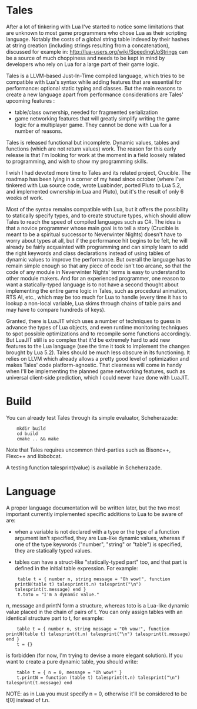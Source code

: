Tales
======

After a lot of tinkering with Lua I've started to notice some limitations that are unknown to most game programmers who chose Lua as their scripting language. Notably the costs of a global string table indexed by their hashes at string creation (including strings resulting from a concatenation), discussed for example in:
        http://lua-users.org/wiki/SpeedingUpStrings
can be a source of much choppiness and needs to be kept in mind by developers who rely on Lua for a large part of their game logic.

Tales is a LLVM-based Just-In-Time compiled language, which tries to be compatible with Lua's syntax while adding features that are essential for performance: optional static typing and classes.
But the main reasons to create a new language apart from performance considerations are Tales' upcoming features :
 - table/class ownership, needed for fragmented serialization
 - game networking features that will greatly simplify writing the game logic for a multiplayer game. They cannot be done with Lua for a number of reasons.

Tales is released functional but incomplete. Dynamic values, tables and functions (which are not return values) work. The reason for this early release is that I'm looking for work at the moment in a field loosely related to programming, and wish to show my programming skills.

I wish I had devoted more time to Tales and its related project, Crucible. The roadmap has been lying in a corner of my head since october (where I've tinkered with Lua source code, wrote Luabinder, ported Pluto to Lua 5.2, and implemented ownership in Lua and Pluto), but it's the result of only 6 weeks of work.

Most of the syntax remains compatible with Lua, but it offers the possibility to statically specify types, and to create structure types, which should allow Tales to reach the speed of compiled languages such as C#. The idea is that a novice programmer whose main goal is to tell a story (Crucible is meant to be a spiritual successor to Neverwinter Nights) doesn't have to worry about types at all, but if the performance hit begins to be felt, he will already be fairly acquainted with programming and can simply learn to add the right keywords and class declarations instead of using tables of dynamic values to improve the performance. But overall the language has to remain simple enough so that any piece of code isn't too arcane, so that the code of any module in Neverwinter Nights' terms is easy to understand to other module makers. And for an experienced programmer, one reason to want a statically-typed language is to not have a second thought about implementing the entire game logic in Tales, such as procedural animation, RTS AI, etc., which may be too much for Lua to handle (every time it has to lookup a non-local variable, Lua skims through chains of table pairs and may have to compare hundreds of keys).

Granted, there is LuaJIT which uses a number of techniques to guess in advance the types of Lua objects, and even runtime monitoring techniques to spot possible optimizations and to recompile some functions accordingly. But LuaJIT still is so complex that it'd be extremely hard to add new features to the Lua language (see the time it took to implement the changes brought by Lua 5.2). Tales should be much less obscure in its functioning. It relies on LLVM which already allows a pretty good level of optimization and makes Tales' code platform-agnostic. That clearness will come in handy when I'll be implementing the planned game networking features, such as universal client-side prediction, which I could never have done with LuaJIT.

Build
======

You can already test Tales through its simple evaluator, Scheherazade:

        mkdir build
        cd build
        cmake .. && make

Note that Tales requires uncommon third-parties such as Bisonc++, Flexc++ and libbobcat.

A testing function talesprint(value) is available in Scheherazade.

Language
=========

A proper language documentation will be written later, but the two most important currently implemented specific additions to Lua to be aware of are:

 - when a variable is not declared with a type or the type of a function argument isn't specified, they are Lua-like dynamic values, whereas if one of the type keywords ("number", "string" or "table") is specified, they are statically typed values.

 - tables can have a struct-like "statically-typed part" too, and that part is defined in the initial table expression. For example:

        table t = { number n, string message = "Oh wow!", function printN(table t) talesprint(t.n) talesprint("\n") talesprint(t.message) end }
        t.toto = "I'm a dynamic value."

  n, message and printN form a structure, whereas toto is a Lua-like dynamic value placed in the chain of pairs of t.
  You can only assign tables with an identical structure part to t, for example:

        table t = { number n, string message = "Oh wow!", function printN(table t) talesprint(t.n) talesprint("\n") talesprint(t.message) end }
        t = {}

  is forbidden (for now, I'm trying to devise a more elegant solution). If you want to create a pure dynamic table, you should write:

        table t = { n = 0, message = "Oh wow!" }
        t.printN = function (table t) talesprint(t.n) talesprint("\n") talesprint(t.message) end

  NOTE: as in Lua you must specify n = 0, otherwise it'll be considered to be t[0] instead of t.n.